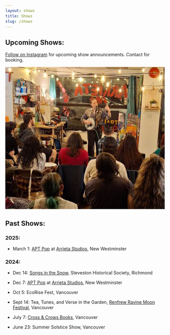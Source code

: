 ```yaml
---
layout: shows
title: Shows
slug: /shows
---
```


## Upcoming Shows:
 
[Follow on Instagram](https://www.instagram.com/ruffledbirdling/) for upcoming show announcements. Contact for booking.

![APT Pop performance](assets/img/aptpopshowmarch2025.jpg)

## Past Shows:

### 2025:

-  March 1: [APT Pop](https://www.instagram.com/aptpop/) at [Arrieta Studios](https://www.instagram.com/arrieta_art/), New Westminster <br>

### 2024:

- Dec 14: [Songs in the Snow](https://historicsteveston.ca/a-steveston-favourite-returns-in-december/), Steveston Historical Society, Richmond <br>

- Dec 7: [APT Pop](https://www.instagram.com/aptpop/) at [Arrieta Studios](https://www.instagram.com/arrieta_art/), New Westminster <br>

- Oct 5: EcoRise Fest, Vancouver <br>

- Sept 14: Tea, Tunes, and Verse in the Garden, [Renfrew Ravine Moon Festival](https://stillmoonarts.ca/2024-renfrew-ravine-moon-festival/2024artists/), Vancouver <br>

- July 7: [Cross & Crows Books](https://crossandcrows.com/), Vancouver <br>

- June 23: Summer Solstice Show, Vancouver <br>
